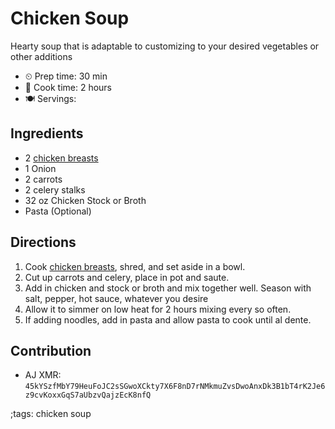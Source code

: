 # Chicken Soup

Hearty soup that is adaptable to customizing to your desired vegetables or other additions

- ⏲ Prep time: 30 min
- 🍳 Cook time: 2 hours
- 🍽 Servings:

## Ingredients

- 2 [chicken breasts](pan-seared-chicken.html)
- 1 Onion
- 2 carrots
- 2 celery stalks
- 32 oz Chicken Stock or Broth
- Pasta (Optional)

## Directions

1. Cook [chicken breasts](pan-seared-chicken.html), shred, and set aside in a bowl.
2. Cut up carrots and celery, place in pot and saute.
3. Add in chicken and stock or broth and mix together well. Season with salt, pepper, hot sauce, whatever you desire
4. Allow it to simmer on low heat for 2 hours mixing every so often.
5. If adding noodles, add in pasta and allow pasta to cook until al dente.

## Contribution

- AJ XMR: `45kYSzfMbY79HeuFoJC2sSGwoXCkty7X6F8nD7rNMkmuZvsDwoAnxDk3B1bT4rK2Je6z9cvKoxxGqS7aUbzvQajzEcK8nfQ`

;tags: chicken soup
